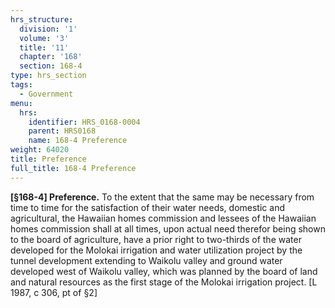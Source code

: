 ```yaml
---
hrs_structure:
  division: '1'
  volume: '3'
  title: '11'
  chapter: '168'
  section: 168-4
type: hrs_section
tags:
  - Government
menu:
  hrs:
    identifier: HRS_0168-0004
    parent: HRS0168
    name: 168-4 Preference
weight: 64020
title: Preference
full_title: 168-4 Preference
---
```

**[§168-4] Preference.** To the extent that the same may be necessary from time to time for the satisfaction of their water needs, domestic and agricultural, the Hawaiian homes commission and lessees of the Hawaiian homes commission shall at all times, upon actual need therefor being shown to the board of agriculture, have a prior right to two-thirds of the water developed for the Molokai irrigation and water utilization project by the tunnel development extending to Waikolu valley and ground water developed west of Waikolu valley, which was planned by the board of land and natural resources as the first stage of the Molokai irrigation project. [L 1987, c 306, pt of §2]